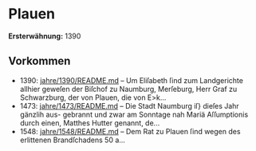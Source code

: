 # Plauen

**Ersterwähnung:** 1390

## Vorkommen
- 1390: [jahre/1390/README.md](../jahre/1390/README.md) – Um Eliſabeth ſind zum Landgerichte allhier geweſen
der Biſchof zu Naumburg, Merſeburg, Herr Graf zu
Schwarzburg, der von Plauen, die von E>k...
- 1473: [jahre/1473/README.md](../jahre/1473/README.md) – Die Stadt Naumburg iſ} dieſes Jahr gänzlih aus-
gebrannt und zwar am Sonntage nah Mariä Aſſumptionis
durch einen, Matthes Hutter genannt, de...
- 1548: [jahre/1548/README.md](../jahre/1548/README.md) – Dem Rat zu Plauen ſind wegen des erlittenen
Brandſchadens 50 a...
